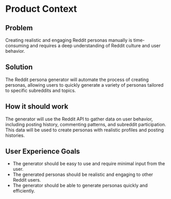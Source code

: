 # Product Context

## Problem
Creating realistic and engaging Reddit personas manually is time-consuming and requires a deep understanding of Reddit culture and user behavior.

## Solution
The Reddit persona generator will automate the process of creating personas, allowing users to quickly generate a variety of personas tailored to specific subreddits and topics.

## How it should work
The generator will use the Reddit API to gather data on user behavior, including posting history, commenting patterns, and subreddit participation. This data will be used to create personas with realistic profiles and posting histories.

## User Experience Goals
*   The generator should be easy to use and require minimal input from the user.
*   The generated personas should be realistic and engaging to other Reddit users.
*   The generator should be able to generate personas quickly and efficiently.
